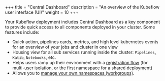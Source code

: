 +++
title = "Central Dashboard"
description = "An overview of the Kubeflow user interface (UI)"
weight = 10
+++

Your Kubeflow deployment includes Central Dashboard as a key component to provide quick access to all components deployed in your cluster. Some features include:

- Quick action, pipelines cards, metrics, and high level kubernetes events for an overview of your jobs and cluster in one view
- Housing view for all sub services running inside the cluster: `Pipelines`, `Katib`, `Notebooks`, etc.
- Helps users ramp up their environment with a [registration flow](/docs/components/central-dash/registration-flow/) (for multi-user isolation, or the first namespace for a shared deployment)
- Allows you to [manage your own namespaces (workgroups)](/docs/other-guides/multi-user-overview/).
